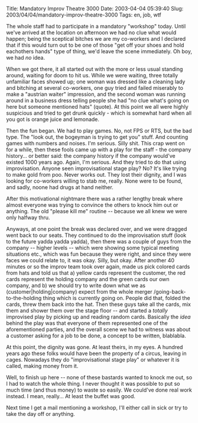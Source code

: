 Title: Mandatory Improv Theatre 3000
Date: 2003-04-04 05:39:40
Slug: 2003/04/04/mandatory-improv-theatre-3000
Tags: en, job, wtf


The whole staff had to participate in a mandatory "workshop" today. Until
we've arrived at the location on afternoon we had no clue what would happen;
being the sceptical bitches we are my co-workers and I declared that if this
would turn out to be one of those "get off your shoes and hold eachothers
hands" type of thing, we'd leave the scene immediately. Oh boy, we had _no_
idea.

When we got there, it all started out with the more or less usual standing
around, waiting for doom to hit us. While we were waiting, three totally
unfamiliar faces showed up; one woman was dressed like a cleaning lady and
bitching at several co-workers, one guy tried and failed miserably to make a
"austrian waiter" impression, and the second woman was running around in a
business dress telling people she had "no clue what's going on here but
someone mentioned hats" (quote). At this point we all were highly suspicious
and tried to get drunk quickly - which is somewhat hard when all you got is
orange juice and lemonade.

Then the fun began. We had to play games. No, not FPS or RTS, but the bad
type. The "look out, the bogeyman is trying to get you" stuff. And counting
games with numbers and noises. I'm serious. Silly shit. This crap went on for
a while, then these fools came up with a play for the staff - the company
history… or better said: the company history if the company would've existed
1000 years ago. Again, I'm serious. And they tried to do that using
improvisation. Anyone seen improvisational stage play? No? It's like trying to
make gold from poo. Never works out. They lost their dignity, and I was
looking for co-workers willing to stab me, really. None were to be found, and
sadly, noone had drugs at hand neither.

After this motivational nightmare there was a rather lengthy break where
almost everyone was trying to convince the others to knock him out or
anything. The old "please kill me" routine -- because we all knew we were only
halfway thru.

Anyways, at one point the break was declared over, and we were dragged went
back to our seats. They continued to do the improvisation stuff (look to the
future yadda yadda yadda), then there was a couple of guys from the company --
higher levels -- which were showing some typical meeting situations etc.,
which was fun because they were right, and since they were faces we could
relate to, it was okay. Silly, but okay. After another 40 minutes or so the
improv team took over again, made us pick colored cards from hats and told us
that a) yellow cards represent the customer, the red cards represent the
holding company and the green cards our own company, and b) we should try to
write down what we as (customer|holding|company) expect from the whole merger
/going-back-to-the-holding thing which is currently going on. People did that,
folded the cards, threw them back into the hat. Then these guys take all the
cards, mix them and shower them over the stage floor -- and started a
_totally_ improvised play by picking up and reading random cards. Basically
the _idea_ behind the play was that everyone of them represented one of the
aforementioned parties, and the overall scene we had to witness was about a
customer asking for a job to be done, a concept to be written, blablabla.

At this point, the dignity was gone. At least theirs, in my eyes. A hundred
years ago these folks would have been the property of a circus, leaving in
cages. Nowadays they do "improvisational stage play" or whatever it is called,
making money from it.

Well, to finish up here -- none of these bastards wanted to knock me out, so I
had to watch the whole thing. I never thought it was possible to put so much
time (and thus money) to waste so easily. We could've done real work instead.
I mean, really… At least the buffet was good.

Next time I get a mail mentioning a workshop, I'll either call in sick or try
to take the day off or anything.
